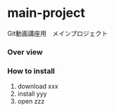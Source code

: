 # main-project
Git動画講座用　メインプロジェクト

### Over view

### How to install
1. download xxx
2. install yyy
3. open zzz